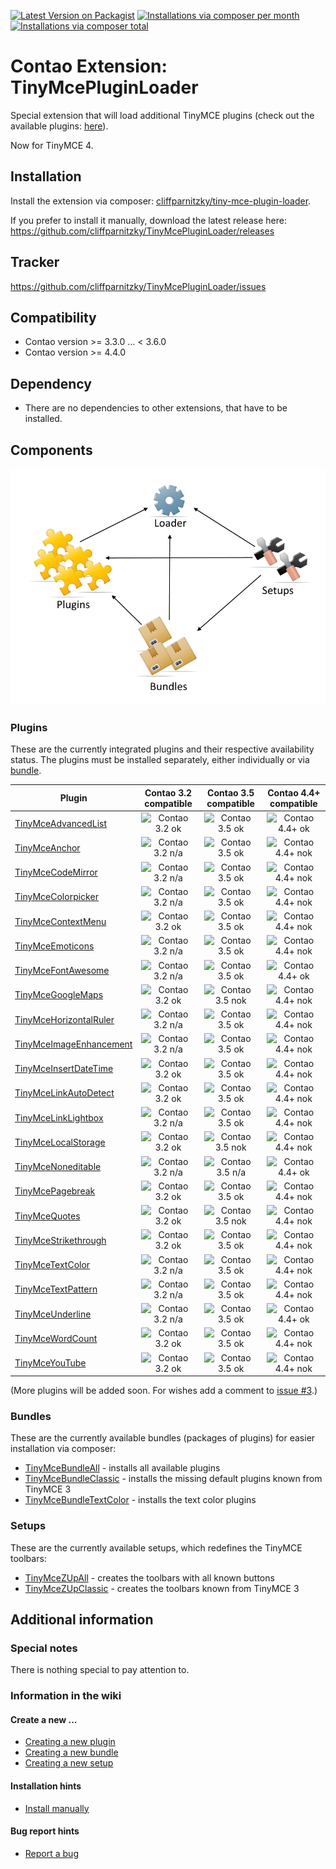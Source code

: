 [![Latest Version on Packagist](http://img.shields.io/packagist/v/cliffparnitzky/tiny-mce-plugin-loader.svg?style=flat)](https://packagist.org/packages/cliffparnitzky/tiny-mce-plugin-loader)
[![Installations via composer per month](http://img.shields.io/packagist/dm/cliffparnitzky/tiny-mce-plugin-loader.svg?style=flat)](https://packagist.org/packages/cliffparnitzky/tiny-mce-plugin-loader)
[![Installations via composer total](http://img.shields.io/packagist/dt/cliffparnitzky/tiny-mce-plugin-loader.svg?style=flat)](https://packagist.org/packages/cliffparnitzky/tiny-mce-plugin-loader)

Contao Extension: TinyMcePluginLoader
=====================================

Special extension that will load additional TinyMCE plugins (check out the available plugins: [here](#plugins)).

Now for TinyMCE 4.


Installation
------------

Install the extension via composer: [cliffparnitzky/tiny-mce-plugin-loader](https://packagist.org/packages/cliffparnitzky/tiny-mce-plugin-loader).

If you prefer to install it manually, download the latest release here: https://github.com/cliffparnitzky/TinyMcePluginLoader/releases



Tracker
-------

https://github.com/cliffparnitzky/TinyMcePluginLoader/issues


Compatibility
-------------

- Contao version >= 3.3.0 ... <  3.6.0
- Contao version >= 4.4.0


Dependency
----------

- There are no dependencies to other extensions, that have to be installed.


Components
----------

![Components](components.png)


### Plugins

These are the currently integrated plugins and their respective availability status. The plugins must be installed separately, either individually or via [bundle](#bundles).

| Plugin                                                                               | Contao 3.2 compatible                                                                    | Contao 3.5 compatible                                                                    | Contao 4.4+ compatible                                                              |
| ------------------------------------------------------------------------------------ | :--------------------------------------------------------------------------------------: | :--------------------------------------------------------------------------------------: | :--------------------------------------------------------------------------------: |
| [TinyMceAdvancedList](https://github.com/cliffparnitzky/TinyMceAdvancedList)         | ![Contao 3.2 ok](http://img.shields.io/badge/Contao%203.2-ok-green.svg?style=flat)       | ![Contao 3.5 ok](http://img.shields.io/badge/Contao%203.5-ok-green.svg?style=flat)       | ![Contao 4.4+ ok](http://img.shields.io/badge/Contao%204.4+-ok-green.svg?style=flat) |
| [TinyMceAnchor](https://github.com/cliffparnitzky/TinyMceAnchor)                     | ![Contao 3.2 n/a](http://img.shields.io/badge/Contao%203.2-n/a-lightgrey.svg?style=flat) | ![Contao 3.5 ok](http://img.shields.io/badge/Contao%203.5-ok-green.svg?style=flat)       | ![Contao 4.4+ nok](http://img.shields.io/badge/Contao%204.4+-ok-green.svg?style=flat) |
| [TinyMceCodeMirror](https://github.com/cliffparnitzky/TinyMceCodeMirror)             | ![Contao 3.2 n/a](http://img.shields.io/badge/Contao%203.2-n/a-lightgrey.svg?style=flat) | ![Contao 3.5 ok](http://img.shields.io/badge/Contao%203.5-ok-green.svg?style=flat)       | ![Contao 4.4+ nok](http://img.shields.io/badge/Contao%204.4+-nok-red.svg?style=flat) |
| [TinyMceColorpicker](https://github.com/cliffparnitzky/TinyMceColorpicker)           | ![Contao 3.2 n/a](http://img.shields.io/badge/Contao%203.2-n/a-lightgrey.svg?style=flat) | ![Contao 3.5 ok](http://img.shields.io/badge/Contao%203.5-ok-green.svg?style=flat)       | ![Contao 4.4+ nok](http://img.shields.io/badge/Contao%204.4+-ok-green.svg?style=flat) |
| [TinyMceContextMenu](https://github.com/cliffparnitzky/TinyMceContextMenu)           | ![Contao 3.2 ok](http://img.shields.io/badge/Contao%203.2-ok-green.svg?style=flat)       | ![Contao 3.5 ok](http://img.shields.io/badge/Contao%203.5-ok-green.svg?style=flat)       | ![Contao 4.4+ nok](http://img.shields.io/badge/Contao%204.4+-nok-red.svg?style=flat) |
| [TinyMceEmoticons](https://github.com/cliffparnitzky/TinyMceEmoticons)               | ![Contao 3.2 n/a](http://img.shields.io/badge/Contao%203.2-n/a-lightgrey.svg?style=flat) | ![Contao 3.5 ok](http://img.shields.io/badge/Contao%203.5-ok-green.svg?style=flat)       | ![Contao 4.4+ nok](http://img.shields.io/badge/Contao%204.4+-ok-green.svg?style=flat) | 
| [TinyMceFontAwesome](https://github.com/cliffparnitzky/TinyMceFontAwesome)           | ![Contao 3.2 n/a](http://img.shields.io/badge/Contao%203.2-n/a-lightgrey.svg?style=flat) | ![Contao 3.5 ok](http://img.shields.io/badge/Contao%203.5-ok-green.svg?style=flat)       | ![Contao 4.4+ ok](http://img.shields.io/badge/Contao%204.4+-ok-green.svg?style=flat) |
| [TinyMceGoogleMaps](https://github.com/cliffparnitzky/TinyMceGoogleMaps)             | ![Contao 3.2 ok](http://img.shields.io/badge/Contao%203.2-ok-green.svg?style=flat)       | ![Contao 3.5 nok](http://img.shields.io/badge/Contao%203.5-nok-red.svg?style=flat)       | ![Contao 4.4+ nok](http://img.shields.io/badge/Contao%204.4+-nok-red.svg?style=flat) |
| [TinyMceHorizontalRuler](https://github.com/cliffparnitzky/TinyMceHorizontalRuler)   | ![Contao 3.2 n/a](http://img.shields.io/badge/Contao%203.2-n/a-lightgrey.svg?style=flat) | ![Contao 3.5 ok](http://img.shields.io/badge/Contao%203.5-ok-green.svg?style=flat)       | ![Contao 4.4+ nok](http://img.shields.io/badge/Contao%204.4+-ok-green.svg?style=flat) | 
| [TinyMceImageEnhancement](https://github.com/cliffparnitzky/TinyMceImageEnhancement) | ![Contao 3.2 n/a](http://img.shields.io/badge/Contao%203.2-n/a-lightgrey.svg?style=flat) | ![Contao 3.5 ok](http://img.shields.io/badge/Contao%203.5-ok-green.svg?style=flat)       | ![Contao 4.4+ nok](http://img.shields.io/badge/Contao%204.4+-ok-green.svg?style=flat) | 
| [TinyMceInsertDateTime](https://github.com/cliffparnitzky/TinyMceInsertDateTime)     | ![Contao 3.2 ok](http://img.shields.io/badge/Contao%203.2-ok-green.svg?style=flat)       | ![Contao 3.5 ok](http://img.shields.io/badge/Contao%203.5-ok-green.svg?style=flat)       | ![Contao 4.4+ nok](http://img.shields.io/badge/Contao%204.4+-nok-red.svg?style=flat) |
| [TinyMceLinkAutoDetect](https://github.com/cliffparnitzky/TinyMceLinkAutoDetect)     | ![Contao 3.2 ok](http://img.shields.io/badge/Contao%203.2-ok-green.svg?style=flat)       | ![Contao 3.5 ok](http://img.shields.io/badge/Contao%203.5-ok-green.svg?style=flat)       | ![Contao 4.4+ nok](http://img.shields.io/badge/Contao%204.4+-ok-green.svg?style=flat) |
| [TinyMceLinkLightbox](https://github.com/cliffparnitzky/TinyMceLinkLightbox)         | ![Contao 3.2 n/a](http://img.shields.io/badge/Contao%203.2-n/a-lightgrey.svg?style=flat) | ![Contao 3.5 ok](http://img.shields.io/badge/Contao%203.5-ok-green.svg?style=flat)       | ![Contao 4.4+ nok](http://img.shields.io/badge/Contao%204.4+-ok-green.svg?style=flat) | 
| [TinyMceLocalStorage](https://github.com/cliffparnitzky/TinyMceLocalStorage)         | ![Contao 3.2 ok](http://img.shields.io/badge/Contao%203.2-ok-green.svg?style=flat)       | ![Contao 3.5 nok](http://img.shields.io/badge/Contao%203.5-nok-red.svg?style=flat)       | ![Contao 4.4+ nok](http://img.shields.io/badge/Contao%204.4+-nok-red.svg?style=flat) |
| [TinyMceNoneditable](https://github.com/cliffparnitzky/TinyMceNoneditable)           | ![Contao 3.2 n/a](http://img.shields.io/badge/Contao%203.2-n/a-lightgrey.svg?style=flat) | ![Contao 3.5 n/a](http://img.shields.io/badge/Contao%203.5-n/a-lightgrey.svg?style=flat) | ![Contao 4.4+ ok](http://img.shields.io/badge/Contao%204.4+-ok-green.svg?style=flat) |
| [TinyMcePagebreak](https://github.com/cliffparnitzky/TinyMcePagebreak)               | ![Contao 3.2 ok](http://img.shields.io/badge/Contao%203.2-ok-green.svg?style=flat)       | ![Contao 3.5 ok](http://img.shields.io/badge/Contao%203.5-ok-green.svg?style=flat)       | ![Contao 4.4+ nok](http://img.shields.io/badge/Contao%204.4+-nok-red.svg?style=flat) |
| [TinyMceQuotes](https://github.com/cliffparnitzky/TinyMceQuotes)                     | ![Contao 3.2 ok](http://img.shields.io/badge/Contao%203.2-ok-green.svg?style=flat)       | ![Contao 3.5 nok](http://img.shields.io/badge/Contao%203.5-nok-red.svg?style=flat)       | ![Contao 4.4+ nok](http://img.shields.io/badge/Contao%204.4+-nok-red.svg?style=flat) |
| [TinyMceStrikethrough](https://github.com/cliffparnitzky/TinyMceStrikethrough)       | ![Contao 3.2 ok](http://img.shields.io/badge/Contao%203.2-ok-green.svg?style=flat)       | ![Contao 3.5 ok](http://img.shields.io/badge/Contao%203.5-ok-green.svg?style=flat)       | ![Contao 4.4+ nok](http://img.shields.io/badge/Contao%204.4+-ok-green.svg?style=flat) |
| [TinyMceTextColor](https://github.com/cliffparnitzky/TinyMceTextColor)               | ![Contao 3.2 n/a](http://img.shields.io/badge/Contao%203.2-n/a-lightgrey.svg?style=flat) | ![Contao 3.5 ok](http://img.shields.io/badge/Contao%203.5-ok-green.svg?style=flat)       | ![Contao 4.4+ nok](http://img.shields.io/badge/Contao%204.4+-ok-green.svg?style=flat) |
| [TinyMceTextPattern](https://github.com/cliffparnitzky/TinyMceTextPattern)           | ![Contao 3.2 n/a](http://img.shields.io/badge/Contao%203.2-n/a-lightgrey.svg?style=flat) | ![Contao 3.5 ok](http://img.shields.io/badge/Contao%203.5-ok-green.svg?style=flat)       | ![Contao 4.4+ nok](http://img.shields.io/badge/Contao%204.4+-ok-green.svg?style=flat) |
| [TinyMceUnderline](https://github.com/cliffparnitzky/TinyMceUnderline)               | ![Contao 3.2 n/a](http://img.shields.io/badge/Contao%203.2-n/a-lightgrey.svg?style=flat) | ![Contao 3.5 ok](http://img.shields.io/badge/Contao%203.5-ok-green.svg?style=flat)       | ![Contao 4.4+ ok](http://img.shields.io/badge/Contao%204.4+-ok-green.svg?style=flat) |
| [TinyMceWordCount](https://github.com/cliffparnitzky/TinyMceWordCount)               | ![Contao 3.2 ok](http://img.shields.io/badge/Contao%203.2-ok-green.svg?style=flat)       | ![Contao 3.5 ok](http://img.shields.io/badge/Contao%203.5-ok-green.svg?style=flat)       | ![Contao 4.4+ nok](http://img.shields.io/badge/Contao%204.4+-ok-green.svg?style=flat) |
| [TinyMceYouTube](https://github.com/cliffparnitzky/TinyMceYouTube)                   | ![Contao 3.2 ok](http://img.shields.io/badge/Contao%203.2-ok-green.svg?style=flat)       | ![Contao 3.5 ok](http://img.shields.io/badge/Contao%203.5-ok-green.svg?style=flat)       | ![Contao 4.4+ nok](http://img.shields.io/badge/Contao%204.4+-nok-red.svg?style=flat) |

(More plugins will be added soon. For wishes add a comment to [issue #3](https://github.com/cliffparnitzky/TinyMcePluginLoader/issues/3).)


### Bundles

These are the currently available bundles (packages of plugins) for easier installation via composer:

- [TinyMceBundleAll](https://github.com/cliffparnitzky/TinyMceBundleAll) - installs all available plugins
- [TinyMceBundleClassic](https://github.com/cliffparnitzky/TinyMceBundleClassic) - installs the missing default plugins known from TinyMCE 3
- [TinyMceBundleTextColor](https://github.com/cliffparnitzky/TinyMceBundleTextColor) - installs the text color plugins


### Setups

These are the currently available setups, which redefines the TinyMCE toolbars:

- [TinyMceZUpAll](https://github.com/cliffparnitzky/TinyMceZUpAll) - creates the toolbars with all known buttons
- [TinyMceZUpClassic](https://github.com/cliffparnitzky/TinyMceZUpClassic) - creates the toolbars known from TinyMCE 3


Additional information
----------------------

### Special notes

There is nothing special to pay attention to.

### Information in the wiki

#### Create a new ...

* [Creating a new plugin](https://github.com/cliffparnitzky/TinyMcePluginLoader/wiki/Creating-a-new-plugin)
* [Creating a new bundle](https://github.com/cliffparnitzky/TinyMcePluginLoader/wiki/Creating-a-new-bundle)
* [Creating a new setup](https://github.com/cliffparnitzky/TinyMcePluginLoader/wiki/Creating-a-new-setup)

#### Installation hints
* [Install manually](https://github.com/cliffparnitzky/TinyMcePluginLoader/wiki/Install-manually)

#### Bug report hints

* [Report a bug](https://github.com/cliffparnitzky/TinyMcePluginLoader/wiki/Report-a-bug)
